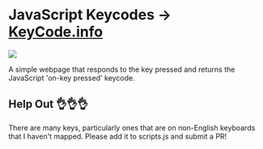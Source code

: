 # JavaScript Keycodes → [KeyCode.info](http://keycode.info)

![](http://wes.io/sQyC/content.gif)

A simple webpage that responds to the key pressed and returns the JavaScript 'on-key pressed' keycode.

## Help Out :ok_hand::ok_hand::ok_hand:

There are many keys, particularly ones that are on non-English keyboards that I haven't mapped. Please add it to scripts.js and submit a PR! 

